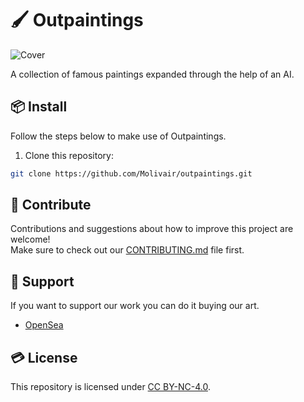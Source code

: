 # 🖌️ Outpaintings
![Cover](https://raw.githubusercontent.com/Molivair/outpaintings/main/assets/images/cover.png)

A collection of famous paintings expanded through the help of an AI.

## 📦 Install
Follow the steps below to make use of Outpaintings.

1. Clone this repository:
```bash
git clone https://github.com/Molivair/outpaintings.git
```

## 🤝 Contribute
Contributions and suggestions about how to improve this project are welcome!  
Make sure to check out our [CONTRIBUTING.md](https://github.com/Molivair/outpaintings/blob/main/CONTRIBUTING.md) file first.

## 💚 Support
If you want to support our work you can do it buying our art.
- [OpenSea](https://opensea.io/Molivair)

## 💳 License
This repository is licensed under [CC BY-NC-4.0](https://github.com/Molivair/outpaintings/blob/main/LICENSE).
